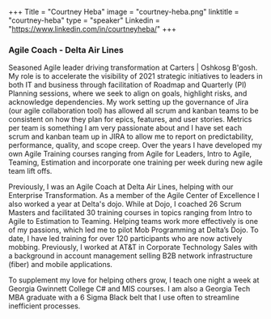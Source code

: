 +++
Title = "Courtney Heba"
image = "courtney-heba.png"
linktitle = "courtney-heba"
type = "speaker"
Linkedin = "https://www.linkedin.com/in/courtneyheba/"
+++

### Agile Coach - Delta Air Lines
Seasoned Agile leader driving transformation at Carters | Oshkosg B'gosh. My role is to accelerate the visibility of 2021 strategic initiatives to leaders in both IT and business through facilitation of Roadmap and Quarterly (PI) Planning sessions, where we seek to align on goals, highlight risks, and acknowledge dependencies. My work setting up the governance of Jira (our agile collaboration tool) has allowed all scrum and kanban teams to be consistent on how they plan for epics, features, and user stories. Metrics per team is something I am very passionate about and I have set each scrum and kanban team up in JIRA to allow me to report on predictability, performance, quality, and scope creep. Over the years I have developed my own Agile Training courses ranging from Agile for Leaders, Intro to Agile, Teaming, Estimation and incorporate one training per week during new agile team lift offs.

Previously, I was an Agile Coach at Delta Air Lines, helping with our Enterprise Transformation. As a member of the Agile Center of Excellence I also worked a year at Delta's dojo. While at Dojo, I coached 26 Scrum Masters and facilitated 30 training courses in topics ranging from Intro to Agile to Estimation to Teaming. Helping teams work more effectively is one of my passions, which led me to pilot Mob Programming at Delta’s Dojo. To date, I have led training for over 120 participants who are now actively mobbing. Previously, I worked at AT&T in Corporate Technology Sales with a background in account management selling B2B network infrastructure (fiber) and mobile applications.

To supplement my love for helping others grow, I teach one night a week at Georgia Gwinnett College C# and MIS courses. I am also a Georgia Tech MBA graduate with a 6 Sigma Black belt that I use often to streamline inefficient processes.
